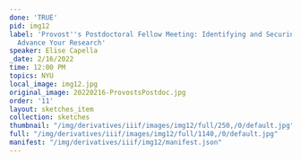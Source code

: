 ```yaml
---
done: 'TRUE'
pid: img12
label: 'Provost''s Postdoctoral Fellow Meeting: Identifying and Securing Funding to
  Advance Your Research'
speaker: Elise Capella
_date: 2/16/2022
time: 12:00 PM
topics: NYU
local_image: img12.jpg
original_image: 20220216-ProvostsPostdoc.jpg
order: '11'
layout: sketches_item
collection: sketches
thumbnail: "/img/derivatives/iiif/images/img12/full/250,/0/default.jpg"
full: "/img/derivatives/iiif/images/img12/full/1140,/0/default.jpg"
manifest: "/img/derivatives/iiif/img12/manifest.json"
---
```

